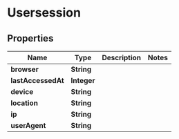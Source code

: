 

# Usersession


## Properties

| Name | Type | Description | Notes |
|------------ | ------------- | ------------- | -------------|
|**browser** | **String** |  |  |
|**lastAccessedAt** | **Integer** |  |  |
|**device** | **String** |  |  |
|**location** | **String** |  |  |
|**ip** | **String** |  |  |
|**userAgent** | **String** |  |  |



